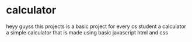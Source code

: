 # calculator
heyy guyss this projects is a basic project for every cs student a calculator a simple calculator that is made using basic javascript html and css
